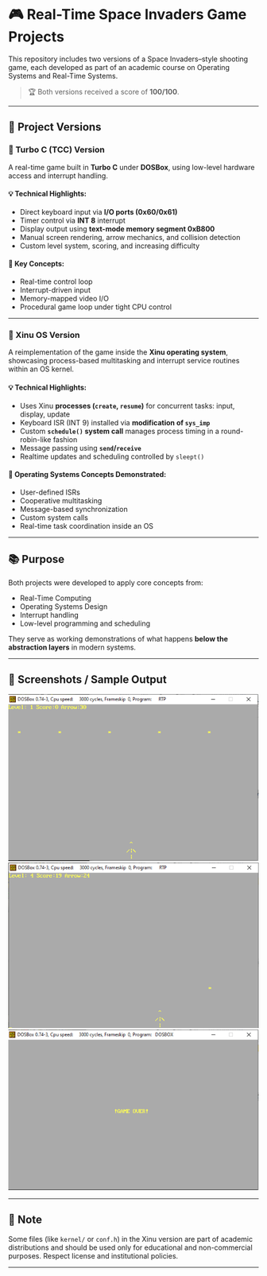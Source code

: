 # 🎮 Real-Time Space Invaders Game Projects

This repository includes two versions of a Space Invaders–style shooting game, each developed as part of an academic course on Operating Systems and Real-Time Systems.

> 🏆 Both versions received a score of **100/100**.

---

## 🧵 Project Versions

### 🔹 Turbo C (TCC) Version

A real-time game built in **Turbo C** under **DOSBox**, using low-level hardware access and interrupt handling.

#### 💡 Technical Highlights:
- Direct keyboard input via **I/O ports (0x60/0x61)**
- Timer control via **INT 8** interrupt
- Display output using **text-mode memory segment 0xB800**
- Manual screen rendering, arrow mechanics, and collision detection
- Custom level system, scoring, and increasing difficulty

#### 🎯 Key Concepts:
- Real-time control loop
- Interrupt-driven input
- Memory-mapped video I/O
- Procedural game loop under tight CPU control

---

### 🔹 Xinu OS Version

A reimplementation of the game inside the **Xinu operating system**, showcasing process-based multitasking and interrupt service routines within an OS kernel.

#### 💡 Technical Highlights:
- Uses Xinu **processes (`create`, `resume`)** for concurrent tasks: input, display, update
- Keyboard ISR (INT 9) installed via **modification of `sys_imp`**
- Custom **`schedule()` system call** manages process timing in a round-robin-like fashion
- Message passing using **`send`/`receive`**
- Realtime updates and scheduling controlled by `sleept()`

#### 🧠 Operating Systems Concepts Demonstrated:
- User-defined ISRs
- Cooperative multitasking
- Message-based synchronization
- Custom system calls
- Real-time task coordination inside an OS

---

## 📚 Purpose

Both projects were developed to apply core concepts from:
- Real-Time Computing
- Operating Systems Design
- Interrupt handling
- Low-level programming and scheduling

They serve as working demonstrations of what happens **below the abstraction layers** in modern systems.

---

## 📸 Screenshots / Sample Output
![alt text](image.png)
![alt text](image-1.png)
![alt text](image-2.png)

---

## 📄 Note

Some files (like `kernel/` or `conf.h`) in the Xinu version are part of academic distributions and should be used only for educational and non-commercial purposes. Respect license and institutional policies.

---
